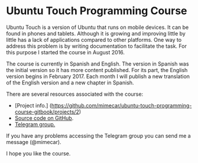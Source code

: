 # Ubuntu Touch Programming Course

Ubuntu Touch is a version of Ubuntu that runs on mobile devices. It can be found in phones and tablets. Although it is growing and improving little by little has a lack of applications compared to other platforms. One way to address this problem is by writing documentation to facilitate the task. For this purpose I started the course in August 2016.

The course is currently in Spanish and English. The version in Spanish was the initial version so it has more content published. For its part, the English version begins in February 2017. Each month I will publish a new translation of the English version and a new chapter in Spanish.

There are several resources associated with the course:
* [Project info.] (https://github.com/mimecar/ubuntu-touch-programming-course-gitbook/projects/2)
* [Source code on GitHub](https://github.com/mimecar/ubuntu-touch-programming-course).
* [Telegram group.](https://t.me/joinchat/AAAAAAqGbghx-6CY4crxDg)

If you have any problems accessing the Telegram group you can send me a message \(@mimecar\).

I hope you like the course.

